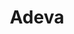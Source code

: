 ---
blog: https://adevait.com/blog
facebook: https://facebook.com/ExploreAdeva
git: https://github.com/adevait
instagram: https://instagram.com/exploreadeva
linkedin: https://linkedin.com/company/adeva-it
logohandle: adevait
sort: adeva
title: Adeva
twitter: https://x.com/ExploreAdeva
website: https://adevait.com/
---